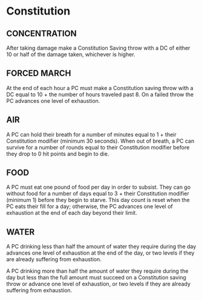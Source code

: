 # Constitution

## **CONCENTRATION**

After taking damage make a Constitution Saving throw with a DC of either 10 or half of the damage taken, whichever is higher.

## **FORCED MARCH**

At the end of each hour a PC must make a Constitution saving throw with a DC equal to 10 + the number of hours traveled past 8. On a failed throw the PC advances one level of exhaustion.

## **AIR**

A PC can hold their breath for a number of minutes equal to 1 + their Constitution modifier (minimum 30 seconds). When out of breath, a PC can survive for a number of rounds equal to their Constitution modifier before they drop to 0 hit points and begin to die.

## **FOOD**

A PC must eat one pound of food per day in order to subsist. They can go without food for a number of days equal to 3 + their Constitution modifier (minimum 1) before they begin to starve. This day count is reset when the PC eats their fill for a day; otherwise, the PC advances one level of exhaustion at the end of each day beyond their limit.

## **WATER**

A PC drinking less than half the amount of water they require during the day advances one level of exhaustion at the end of the day, or two levels if they are already suffering from exhaustion.

A PC drinking more than half the amount of water they require during the day but less than the full amount must succeed on a Constitution saving throw or advance one level of exhaustion, or two levels if they are already suffering from exhaustion.

